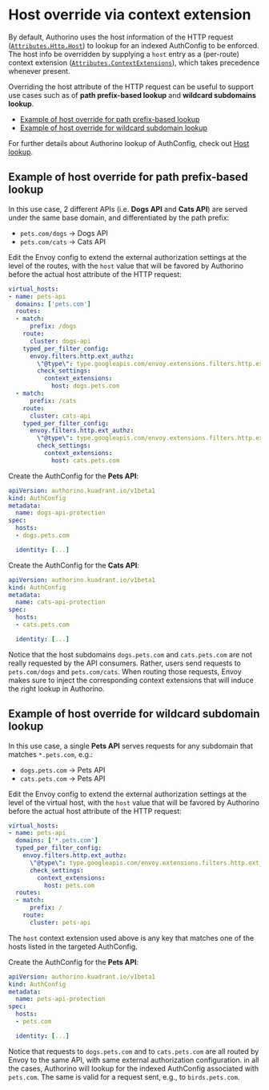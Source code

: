 # Host override via context extension

By default, Authorino uses the host information of the HTTP request ([`Attributes.Http.Host`](https://www.envoyproxy.io/docs/envoy/latest/api-v3/service/auth/v3/attribute_context.proto#service-auth-v3-attributecontext-httprequest)) to lookup for an indexed AuthConfig to be enforced. The host info be overridden by supplying a `host` entry as a (per-route) context extension ([`Attributes.ContextExtensions`](https://www.envoyproxy.io/docs/envoy/latest/api-v3/service/auth/v3/attribute_context.proto#envoy-v3-api-field-service-auth-v3-attributecontext-context-extensions)), which takes precedence whenever present.

Overriding the host attribute of the HTTP request can be useful to support use cases such as of **path prefix-based lookup** and **wildcard subdomains lookup**.

- [Example of host override for path prefix-based lookup](#example-of-host-override-for-path-prefix-based-lookup)
- [Example of host override for wildcard subdomain lookup](#example-of-host-override-for-wildcard-subdomain-lookup)

For further details about Authorino lookup of AuthConfig, check out [Host lookup](./../architecture.md#host-lookup).

## Example of host override for path prefix-based lookup

In this use case, 2 different APIs (i.e. **Dogs API** and **Cats API**) are served under the same base domain, and differentiated by the path prefix:
- `pets.com/dogs` →  Dogs API
- `pets.com/cats` →  Cats API

Edit the Envoy config to extend the external authorization settings at the level of the routes, with the `host` value that will be favored by Authorino before the actual host attribute of the HTTP request:

```yaml
virtual_hosts:
- name: pets-api
  domains: ['pets.com']
  routes:
  - match:
      prefix: /dogs
    route:
      cluster: dogs-api
    typed_per_filter_config:
      envoy.filters.http.ext_authz:
        \"@type\": type.googleapis.com/envoy.extensions.filters.http.ext_authz.v3.ExtAuthzPerRoute
        check_settings:
          context_extensions:
            host: dogs.pets.com
  - match:
      prefix: /cats
    route:
      cluster: cats-api
    typed_per_filter_config:
      envoy.filters.http.ext_authz:
        \"@type\": type.googleapis.com/envoy.extensions.filters.http.ext_authz.v3.ExtAuthzPerRoute
        check_settings:
          context_extensions:
            host: cats.pets.com
```

Create the AuthConfig for the **Pets API**:

```yaml
apiVersion: authorino.kuadrant.io/v1beta1
kind: AuthConfig
metadata:
  name: dogs-api-protection
spec:
  hosts:
  - dogs.pets.com

  identity: [...]
```

Create the AuthConfig for the **Cats API**:

```yaml
apiVersion: authorino.kuadrant.io/v1beta1
kind: AuthConfig
metadata:
  name: cats-api-protection
spec:
  hosts:
  - cats.pets.com

  identity: [...]
```

Notice that the host subdomains `dogs.pets.com` and `cats.pets.com` are not really requested by the API consumers. Rather, users send requests to `pets.com/dogs` and `pets.com/cats`. When routing those requests, Envoy makes sure to inject the corresponding context extensions that will induce the right lookup in Authorino.

## Example of host override for wildcard subdomain lookup

In this use case, a single **Pets API** serves requests for any subdomain that matches `*.pets.com`, e.g.:
- `dogs.pets.com` →  Pets API
- `cats.pets.com` →  Pets API

Edit the Envoy config to extend the external authorization settings at the level of the virtual host, with the `host` value that will be favored by Authorino before the actual host attribute of the HTTP request:

```yaml
virtual_hosts:
- name: pets-api
  domains: ['*.pets.com']
  typed_per_filter_config:
    envoy.filters.http.ext_authz:
      \"@type\": type.googleapis.com/envoy.extensions.filters.http.ext_authz.v3.ExtAuthzPerRoute
      check_settings:
        context_extensions:
          host: pets.com
  routes:
  - match:
      prefix: /
    route:
      cluster: pets-api
```

The `host` context extension used above is any key that matches one of the hosts listed in the targeted AuthConfig.

Create the AuthConfig for the **Pets API**:

```yaml
apiVersion: authorino.kuadrant.io/v1beta1
kind: AuthConfig
metadata:
  name: pets-api-protection
spec:
  hosts:
  - pets.com

  identity: [...]
```

Notice that requests to `dogs.pets.com` and to `cats.pets.com` are all routed by Envoy to the same API, with same external authorization configuration. in all the cases, Authorino will lookup for the indexed AuthConfig associated with `pets.com`. The same is valid for a request sent, e.g., to `birds.pets.com`.
